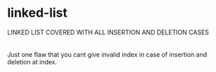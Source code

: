 # linked-list
LINKED LIST COVERED WITH ALL INSERTION AND DELETION CASES<br /><br /><br />
Just one flaw that you cant give invalid index in case of insertion and deletion at index. 
